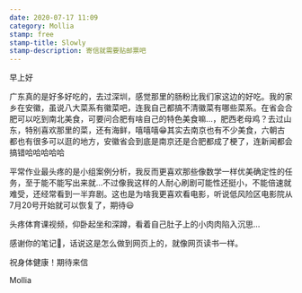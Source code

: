 ```yaml
---
date: 2020-07-17 11:09
category: Mollia
stamp: free
stamp-title: Slowly
stamp-description: 寄信就需要贴邮票吧
---
```


<p>
早上好

广东真的是好多好吃的，去过深圳，感觉那里的肠粉比我们家这边的好吃。我的家乡在安徽，虽说八大菜系有徽菜吧，连我自己都搞不清徽菜有哪些菜系。在省会合肥可以吃到南北美食，可要问合肥有啥自己的特色美食嘛…，肥西老母鸡？去过山东，特别喜欢那里的菜，还有海鲜，嘻嘻嘻😁其实去南京也有不少美食，六朝古都也有很多可以逛的地方，安徽省会到底是南京还是合肥都成了梗了，连新闻都会搞错哈哈哈哈哈

平常作业最头疼的是小组案例分析，我反而更喜欢那些像数学一样优美确定性的任务，至于能不能写出来就…不过像我这样的人耐心刷剧可能性还挺小，不能倍速就难受，还经常看到一半弃剧。这也是为啥我更喜欢看电影，听说低风险区电影院从7月20号开始就可以恢复了，期待😃

头疼体育课视频，仰卧起坐和深蹲，看着自己肚子上的小肉肉陷入沉思…

感谢你的笔记🙏，话说这是怎么做到网页上的，就像网页读书一样。

祝身体健康！期待来信

Mollia
</p>